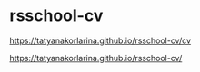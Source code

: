 # rsschool-cv
https://tatyanakorlarina.github.io/rsschool-cv/cv

https://tatyanakorlarina.github.io/rsschool-cv/

